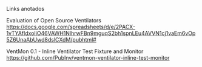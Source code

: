 Links anotados

Evaluation of Open Source Ventilators
https://docs.google.com/spreadsheets/d/e/2PACX-1vTYAfldxoIiO46VAWH1NlhrwFBn9mguqS2bh1spnLEu4AVVN1cj1vaEm6vOp5Z6UnaAbUwd8dslCXdM/pubhtml#

VentMon 0.1 - Inline Ventilator Test Fixture and Monitor
https://github.com/PubInv/ventmon-ventilator-inline-test-monitor

